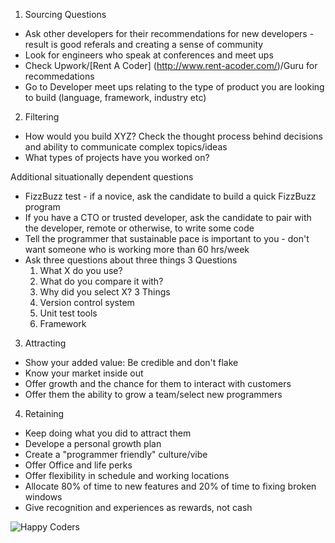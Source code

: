 1) Sourcing Questions
- Ask other developers for their recommendations for new developers - result is good referals and creating a sense of community
- Look for engineers who speak at conferences and meet ups
- Check Upwork/[Rent A Coder] (http://www.rent-acoder.com/)/Guru for recommedations 
- Go to Developer meet ups relating to the type of product you are looking to build (language, framework, industry etc)

2) Filtering
- How would you build XYZ?  Check the thought process behind decisions and ability to communicate complex topics/ideas
- What types of projects have you worked on?

Additional situationally dependent questions 
- FizzBuzz test - if a novice, ask the candidate to build a quick FizzBuzz program
- If you have a CTO or trusted developer, ask the candidate to pair with the developer, remote or otherwise, to write some code
- Tell the programmer that sustainable pace is important to you - don't want someone who is working more than 60 hrs/week
- Ask three questions about three things
    3 Questions
    1) What X do you use?
    2) What do you compare it with?
    3) Why did you select X?
    3 Things
    1) Version control system
    2) Unit test tools
    3) Framework
3) Attracting 
- Show your added value: Be credible and don't flake
- Know your market inside out
- Offer growth and the chance for them to interact with customers
- Offer them the ability to grow a team/select new programmers
4) Retaining 
- Keep doing what you did to attract them
- Develope a personal growth plan
- Create a "programmer friendly" culture/vibe
- Offer Office and life perks
- Offer flexibility in schedule and working locations
- Allocate 80% of time to new features and 20% of time to fixing broken windows
- Give recognition and experiences as rewards, not cash

![Happy Coders](http://mediaserver.pulse2.com/wp-content/uploads/2014/04/Silicon-Valley-TV-show.jpg)

